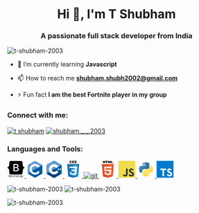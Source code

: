 <h1 align="center">Hi 👋, I'm T Shubham</h1>
<h3 align="center">A passionate full stack developer from India</h3>

<p align="left"> <img src="https://komarev.com/ghpvc/?username=t-shubham-2003&label=Profile%20views&color=0e75b6&style=flat" alt="t-shubham-2003" /> </p>

- 🌱 I’m currently learning **Javascript**

- 📫 How to reach me **shubham.shubh2002@gmail.com**

- ⚡ Fun fact **I am the best Fortnite player in my group**

<h3 align="left">Connect with me:</h3>
<p align="left">
<a href="https://linkedin.com/in/t shubham" target="blank"><img align="center" src="https://raw.githubusercontent.com/rahuldkjain/github-profile-readme-generator/master/src/images/icons/Social/linked-in-alt.svg" alt="t shubham" height="30" width="40" /></a>
<a href="https://instagram.com/shubham._._.2003" target="blank"><img align="center" src="https://raw.githubusercontent.com/rahuldkjain/github-profile-readme-generator/master/src/images/icons/Social/instagram.svg" alt="shubham._._.2003" height="30" width="40" /></a>
</p>

<h3 align="left">Languages and Tools:</h3>
<p align="left"> <a href="https://getbootstrap.com" target="_blank" rel="noreferrer"> <img src="https://raw.githubusercontent.com/devicons/devicon/master/icons/bootstrap/bootstrap-plain-wordmark.svg" alt="bootstrap" width="40" height="40"/> </a> <a href="https://www.cprogramming.com/" target="_blank" rel="noreferrer"> <img src="https://raw.githubusercontent.com/devicons/devicon/master/icons/c/c-original.svg" alt="c" width="40" height="40"/> </a> <a href="https://www.w3schools.com/cpp/" target="_blank" rel="noreferrer"> <img src="https://raw.githubusercontent.com/devicons/devicon/master/icons/cplusplus/cplusplus-original.svg" alt="cplusplus" width="40" height="40"/> </a> <a href="https://www.w3schools.com/css/" target="_blank" rel="noreferrer"> <img src="https://raw.githubusercontent.com/devicons/devicon/master/icons/css3/css3-original-wordmark.svg" alt="css3" width="40" height="40"/> </a> <a href="https://git-scm.com/" target="_blank" rel="noreferrer"> <img src="https://www.vectorlogo.zone/logos/git-scm/git-scm-icon.svg" alt="git" width="40" height="40"/> </a> <a href="https://www.w3.org/html/" target="_blank" rel="noreferrer"> <img src="https://raw.githubusercontent.com/devicons/devicon/master/icons/html5/html5-original-wordmark.svg" alt="html5" width="40" height="40"/> </a> <a href="https://developer.mozilla.org/en-US/docs/Web/JavaScript" target="_blank" rel="noreferrer"> <img src="https://raw.githubusercontent.com/devicons/devicon/master/icons/javascript/javascript-original.svg" alt="javascript" width="40" height="40"/> </a> <a href="https://www.python.org" target="_blank" rel="noreferrer"> <img src="https://raw.githubusercontent.com/devicons/devicon/master/icons/python/python-original.svg" alt="python" width="40" height="40"/> </a> <a href="https://www.typescriptlang.org/" target="_blank" rel="noreferrer"> <img src="https://raw.githubusercontent.com/devicons/devicon/master/icons/typescript/typescript-original.svg" alt="typescript" width="40" height="40"/> </a> </p>

<p><span><img style="text-align: center; width: 50%;" src="https://github-readme-stats.vercel.app/api/top-langs?username=t-shubham-2003&show_icons=true&locale=en&layout=compact" alt="t-shubham-2003" /></span>&nbsp;<img style="text-align: center; width:50%;" src="https://github-readme-stats.vercel.app/api?username=t-shubham-2003&show_icons=true&locale=en" alt="t-shubham-2003" /></p>
<p><img style="text-align: center; width: 50%;" src="https://github-readme-streak-stats.herokuapp.com/?user=t-shubham-2003&" alt="t-shubham-2003" /></p>
